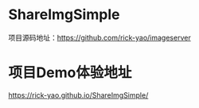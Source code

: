 # ShareImgSimple
项目源码地址：https://github.com/rick-yao/imageserver  

# 项目Demo体验地址  
https://rick-yao.github.io/ShareImgSimple/
